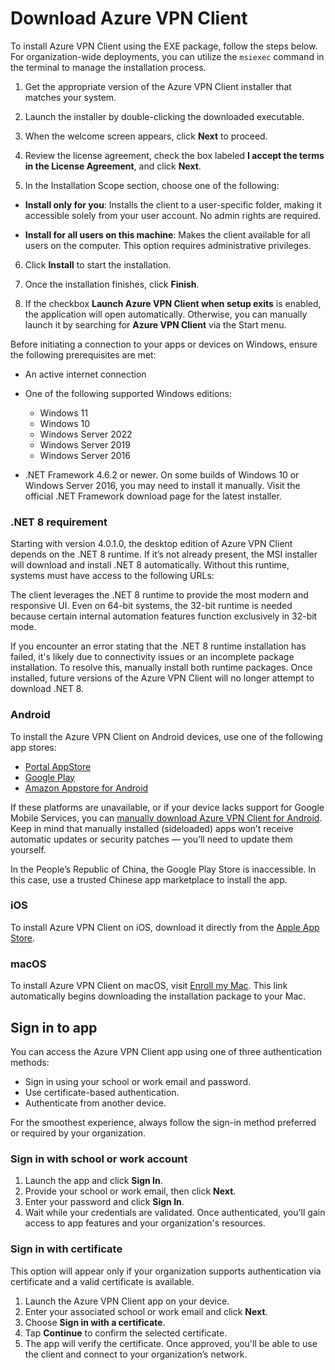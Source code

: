 # Download Azure VPN Client

To install Azure VPN Client using the EXE package, follow the steps below. For organization-wide deployments, you can utilize the `msiexec` command in the terminal to manage the installation process.

1. Get the appropriate version of the Azure VPN Client installer that matches your system.

2. Launch the installer by double-clicking the downloaded executable.

3. When the welcome screen appears, click **Next** to proceed.

4. Review the license agreement, check the box labeled **I accept the terms in the License Agreement**, and click **Next**.

5. In the Installation Scope section, choose one of the following:

* **Install only for you**: Installs the client to a user-specific folder, making it accessible solely from your user account. No admin rights are required.

* **Install for all users on this machine**: Makes the client available for all users on the computer. This option requires administrative privileges.

6. Click **Install** to start the installation.

7. Once the installation finishes, click **Finish**.

8. If the checkbox **Launch Azure VPN Client when setup exits** is enabled, the application will open automatically. Otherwise, you can manually launch it by searching for **Azure VPN Client** via the Start menu.

Before initiating a connection to your apps or devices on Windows, ensure the following prerequisites are met:

* An active internet connection
* One of the following supported Windows editions:

  * Windows 11
  * Windows 10
  * Windows Server 2022
  * Windows Server 2019
  * Windows Server 2016
* .NET Framework 4.6.2 or newer. On some builds of Windows 10 or Windows Server 2016, you may need to install it manually. Visit the official .NET Framework download page for the latest installer.

### .NET 8 requirement

Starting with version 4.0.1.0, the desktop edition of Azure VPN Client depends on the .NET 8 runtime. If it’s not already present, the MSI installer will download and install .NET 8 automatically. Without this runtime, systems must have access to the following URLs:

The client leverages the .NET 8 runtime to provide the most modern and responsive UI. Even on 64-bit systems, the 32-bit runtime is needed because certain internal automation features function exclusively in 32-bit mode.

If you encounter an error stating that the .NET 8 runtime installation has failed, it's likely due to connectivity issues or an incomplete package installation. To resolve this, manually install both runtime packages. Once installed, future versions of the Azure VPN Client will no longer attempt to download .NET 8.

### Android

To install the Azure VPN Client on Android devices, use one of the following app stores:

* [Portal AppStore](*)
* [Google Play](*)
* [Amazon Appstore for Android](*)

If these platforms are unavailable, or if your device lacks support for Google Mobile Services, you can [manually download Azure VPN Client for Android](*). Keep in mind that manually installed (sideloaded) apps won’t receive automatic updates or security patches — you’ll need to update them yourself.

In the People’s Republic of China, the Google Play Store is inaccessible. In this case, use a trusted Chinese app marketplace to install the app.

### iOS

To install Azure VPN Client on iOS, download it directly from the [Apple App Store](*).

### macOS

To install Azure VPN Client on macOS, visit [Enroll my Mac](*). This link automatically begins downloading the installation package to your Mac.

## Sign in to app

You can access the Azure VPN Client app using one of three authentication methods:

* Sign in using your school or work email and password.
* Use certificate-based authentication.
* Authenticate from another device.

For the smoothest experience, always follow the sign-in method preferred or required by your organization.

### Sign in with school or work account

1. Launch the app and click **Sign In**.
2. Provide your school or work email, then click **Next**.
3. Enter your password and click **Sign In**.
4. Wait while your credentials are validated. Once authenticated, you'll gain access to app features and your organization's resources.

### Sign in with certificate

This option will appear only if your organization supports authentication via certificate and a valid certificate is available.

1. Launch the Azure VPN Client app on your device.
2. Enter your associated school or work email and click **Next**.
3. Choose **Sign in with a certificate**.
4. Tap **Continue** to confirm the selected certificate.
5. The app will verify the certificate. Once approved, you'll be able to use the client and connect to your organization’s network.
